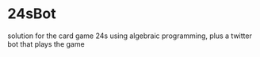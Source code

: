 # 24sBot
solution for the card game 24s using algebraic programming, plus a twitter bot that plays the game
